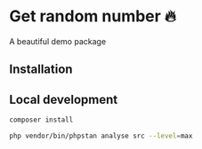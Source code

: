 # Get random number 🔥

A beautiful demo package

## Installation


## Local development

```bash
composer install
```

```bash
php vendor/bin/phpstan analyse src --level=max
```